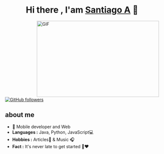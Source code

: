 
<div align="center">
<h1 align="center">Hi there , I'am <a href="https://github.com/tiagoARTF/tiagoARTF">Santiago A</a> 👋</h1>
</div>
<img align="right" height="250" width="400" alt="GIF" src="https://camo.githubusercontent.com/86a3b6db470f1a0429f7355c08d1edabf3d2c804/68747470733a2f2f6d69726f2e6d656469756d2e636f6d2f6d61782f313336302f312a495247486d69477361313673746564517649615a66772e676966"/>

[![GitHub followers](https://img.shields.io/github/followers/10?style=social)](https://github.com/tiagoARTF)

## about me

- 📲 Mobile developer and Web
- **Languages :** Java, Python, JavaScript💻
-  **Hobbies :** Articles📕 & Music :headphones:
-  **Fact :** It's never late to get started 🎯:heart:
<br>
